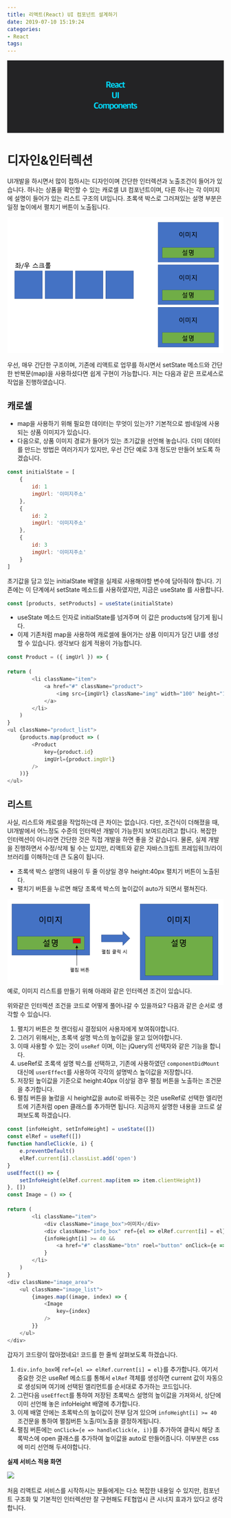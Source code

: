 ```yaml
---
title: 리액트(React) UI 컴포넌트 설계하기
date: 2019-07-10 15:19:24
categories:
- React
tags:
---
```


![](/image/react-ui-components/1.png)

# 디자인&인터렉션

UI개발을 하시면서 많이 접하시는 디자인이며 간단한 인터렉션과 노출조건이 들어가 있습니다. 하나는 상품을 확인할 수 있는 캐로셀 UI 컴포넌트이며, 다른 하나는 각 이미지에 설명이 들어가 있는 리스트 구조의 UI입니다. 초록색 박스로 그러져있는 설명 부분은 일정 높이에서 펼치기 버튼이 노출됩니다.

![](/image/react-ui-components/2.png)

우선, 매우 간단한 구조이며, 기존에 리액트로 업무를 하시면서 setState 메소드와 간단한 반복문(map)을 사용하셨다면 쉽게 구현이 가능합니다. 저는 다음과 같은 프로세스로 작업을 진행하였습니다.

## 캐로셀

- map을 사용하기 위해 필요한 데이터는 무엇이 있는가? 기본적으로 썸네일에 사용되는 상품 이미지가 있습니다.
- 다음으로, 상품 이미지 경로가 들어가 있는 초기값을 선언해 놓습니다. 더미 데이터를 만드는 방법은 여러가지가 있지만, 우선 간단 예로 3개 정도만 만들어 보도록 하겠습니다.

```js
const initialState = [
    {
        id: 1
        imgUrl: '이미지주소'
    },
    {
        id: 2
        imgUrl: '이미지주소'
    },
    {
        id: 3
        imgUrl: '이미지주소'
    }
]
```

초기값을 담고 있는 initialState 배열을 실제로 사용해야할 변수에 담아줘야 합니다. 기존에는 이 단계에서 setState 메소드를 사용하였지만, 지금은 useState 를 사용합니다.

```js
const [products, setProducts] = useState(initialState)
```

- useState 메소드 인자로 initialState를 넘겨주며 이 값은 products에 담기게 됩니다.
- 이제 기존처럼 map을 사용하여 캐로셀에 들어가는 상품 이미지가 담긴 UI를 생성할 수 있습니다. 생각보다 쉽게 적용이 가능합니다.

```js
const Product = ({ imgUrl }) => {
    
return (
        <li className="item">
            <a href="#" className="product">
                <img src={imgUrl} className="img" width="100" height="100" alt="이미지" />
            </a>
        </li>	
    )
}
<ul className="product_list">
    {products.map(product => (
        <Product
            key={product.id}
            imgUrl={product.imgUrl}
        />
    ))}
</ul>
```

## 리스트
사실, 리스트와 캐로셀을 작업하는데 큰 차이는 없습니다. 다만, 조건식이 더해졌을 때, UI개발에서 어느정도 수준의 인터렉션 개발이 가능한지 보여드리려고 합니다. 복잡한 인터렉션이 아니라면 간단한 것은 직접 개발을 하면 좋을 것 같습니다. 물론, 실제 개발을 진행하면서 수정/삭제 될 수는 있지만, 리액트와 같은 자바스크립트 프레임워크/라이브러리를 이해하는데 큰 도움이 됩니다.

- 초록색 박스 설명의 내용이 두 줄 이상일 경우 height:40px 펼치기 버튼이 노출된다.
- 펼치기 버튼을 누르면 해당 초록색 박스의 높이값이 auto가 되면서 펼쳐진다.

![](/image/react-ui-components/3.png)
예로, 이미지 리스트를 만들기 위해 아래와 같은 인터렉션 조건이 있습니다.

위와같은 인터렉션 조건을 코드로 어떻게 풀어나갈 수 있을까요? 다음과 같은 순서로 생각할 수 있습니다.

1. 펼치기 버튼은 첫 랜더링시 결정되어 사용자에게 보여줘야합니다.
2. 그러기 위해서는, 초록색 설명 박스의 높이값을 알고 있어야합니다.
3. 이때 사용할 수 있는 것이 `useRef` 이며, 이는 jQuery의 선택자와 같은 기능을 합니다.
4. useRef로 초록색 설명 박스를 선택하고, 기존에 사용하였던 `componentDidMount` 대신에 `userEffect`를 사용하여 각각의 설명박스 높이값을 저장합니다.
5. 저장된 높이값을 기준으로 height:40px 이상일 경우 펼침 버튼을 노출하는 조건문을 추가합니다.
6. 펼침 버튼을 눌렀을 시 height값을 auto로 바꿔주는 것은 useRef로 선택한 엘리먼트에 기존처럼 open 클래스를 추가하면 됩니다. 지금까지 설명한 내용을 코드로 살펴보도록 하겠습니다.

```js
const [infoHeight, setInfoHeight] = useState([])
const elRef = useRef([])
function handleClick(e, i) {
    e.preventDefault()
    elRef.current[i].classList.add('open')
}
useEffect(() => {
    setInfoHeight(elRef.current.map(item => item.clientHeight))
}, [])
const Image = () => {
    
return (
        <li className="item">
            <div className="image_box">이미지</div>
            <div className="info_box" ref={el => elRef.current[i] = el}>설명</div>
            {infoHeight[i] >= 40 &&
                <a href="#" className="btn" roel="button" onClick={e => handleClick(e, i)}>펼침버튼</a>
            }
        </li>	
    )
}
<div className="image_area">
    <ul className="image_list">
        {images.map((image, index) => {
            <Image
                key={index}
            />
        }}
    </ul>
</div>
```

갑자기 코드량이 많아졌네요! 코드를 한 줄씩 살펴보도록 하겠습니다.

1. `div.info_box`에 `ref={el => elRef.current[i] = el}`를 추가합니다. 여기서 중요한 것은 useRef 메소드를 통해서 `elRef` 객체를 생성하면 current 값이 자동으로 생성되며 여기에 선택된 엘리먼트를 순서대로 추가하는 코드입니다.
2. 그런다음 `useEffect`를 통하여 저장된 초록박스 설명의 높이값을 가져와서, 상단에 이미 선언해 놓은 infoHeight 배열에 추가합니다.
3. 이제 배열 안에는 초록박스의 높이값이 전부 담겨 있으며 `infoHeight[i] >= 40` 조건문을 통하여 펼침버튼 노출/미노출을 결정하게됩니다.
4. 펼침 버튼에는 `onClick={e => handleClick(e, i)}`를 추가하여 클릭시 해당 초록박스에 open 클래스를 추가하여 높이값을 auto로 만들어줍니다. 이부분은 css에 미리 선언해 두셔야합니다.

**실제 서비스 적용 화면**

![](/image/react-ui-components/4.gif)

처음 리액트로 서비스를 시작하시는 분들에게는 다소 복잡한 내용일 수 있지만, 컴포넌트 구조화 및 기본적인 인터렉션만 잘 구현해도 FE협업시 큰 시너지 효과가 있다고 생각합니다.